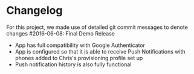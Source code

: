 Changelog
=========
For this project, we made use of detailed git commit messages to denote changes
#2016-06-08: Final Demo Release
* App has full compatibility with Google Authenticator
* App is configured so that it is able to receive Push Notifications with phones added to Chris's provisioning profile set up
* Push notification history is also fully functional
